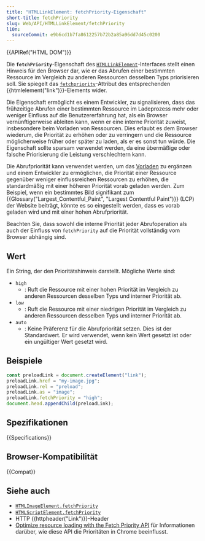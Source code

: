 ```yaml
---
title: "HTMLLinkElement: fetchPriority-Eigenschaft"
short-title: fetchPriority
slug: Web/API/HTMLLinkElement/fetchPriority
l10n:
  sourceCommit: e9b6cd1b7fa8612257b72b2a85a96dd7d45c0200
---
```


{{APIRef("HTML DOM")}}

Die **`fetchPriority`**-Eigenschaft des [`HTMLLinkElement`](/de/docs/Web/API/HTMLLinkElement)-Interfaces stellt einen Hinweis für den Browser dar, wie er das Abrufen einer bestimmten Ressource im Vergleich zu anderen Ressourcen desselben Typs priorisieren soll.
Sie spiegelt das [`fetchpriority`](/de/docs/Web/HTML/Reference/Elements/link#fetchpriority)-Attribut des entsprechenden {{htmlelement("link")}}-Elements wider.

Die Eigenschaft ermöglicht es einem Entwickler, zu signalisieren, dass das frühzeitige Abrufen einer bestimmten Ressource im Ladeprozess mehr oder weniger Einfluss auf die Benutzererfahrung hat, als ein Browser vernünftigerweise ableiten kann, wenn er eine interne Priorität zuweist, insbesondere beim Vorladen von Ressourcen.
Dies erlaubt es dem Browser wiederum, die Priorität zu erhöhen oder zu verringern und die Ressource möglicherweise früher oder später zu laden, als er es sonst tun würde.
Die Eigenschaft sollte sparsam verwendet werden, da eine übermäßige oder falsche Priorisierung die Leistung verschlechtern kann.

Die Abrufpriorität kann verwendet werden, um das [Vorladen](/de/docs/Web/HTML/Reference/Attributes/rel/preload) zu ergänzen und einem Entwickler zu ermöglichen, die Priorität einer Ressource gegenüber weniger einflussreichen Ressourcen zu erhöhen, die standardmäßig mit einer höheren Priorität vorab geladen werden.
Zum Beispiel, wenn ein bestimmtes Bild signifikant zum {{Glossary("Largest_Contentful_Paint", "Largest Contentful Paint")}} (LCP) der Website beiträgt, könnte es so eingestellt werden, dass es vorab geladen wird und mit einer hohen Abrufpriorität.

Beachten Sie, dass sowohl die interne Priorität jeder Abrufoperation als auch der Einfluss von `fetchPriority` auf die Priorität vollständig vom Browser abhängig sind.

## Wert

Ein String, der den Prioritätshinweis darstellt.
Mögliche Werte sind:

- `high`
  - : Ruft die Ressource mit einer hohen Priorität im Vergleich zu anderen Ressourcen desselben Typs und interner Priorität ab.
- `low`
  - : Ruft die Ressource mit einer niedrigen Priorität im Vergleich zu anderen Ressourcen desselben Typs und interner Priorität ab.
- `auto`
  - : Keine Präferenz für die Abrufpriorität setzen.
    Dies ist der Standardwert.
    Er wird verwendet, wenn kein Wert gesetzt ist oder ein ungültiger Wert gesetzt wird.

## Beispiele

```js
const preloadLink = document.createElement("link");
preloadLink.href = "my-image.jpg";
preloadLink.rel = "preload";
preloadLink.as = "image";
preloadLink.fetchPriority = "high";
document.head.appendChild(preloadLink);
```

## Spezifikationen

{{Specifications}}

## Browser-Kompatibilität

{{Compat}}

## Siehe auch

- [`HTMLImageElement.fetchPriority`](/de/docs/Web/API/HTMLImageElement/fetchPriority)
- [`HTMLScriptElement.fetchPriority`](/de/docs/Web/API/HTMLScriptElement/fetchPriority)
- HTTP {{httpheader("Link")}}-Header
- [Optimize resource loading with the Fetch Priority API](https://web.dev/articles/fetch-priority?hl=en#browser_priority_and_fetchpriority) für Informationen darüber, wie diese API die Prioritäten in Chrome beeinflusst.
